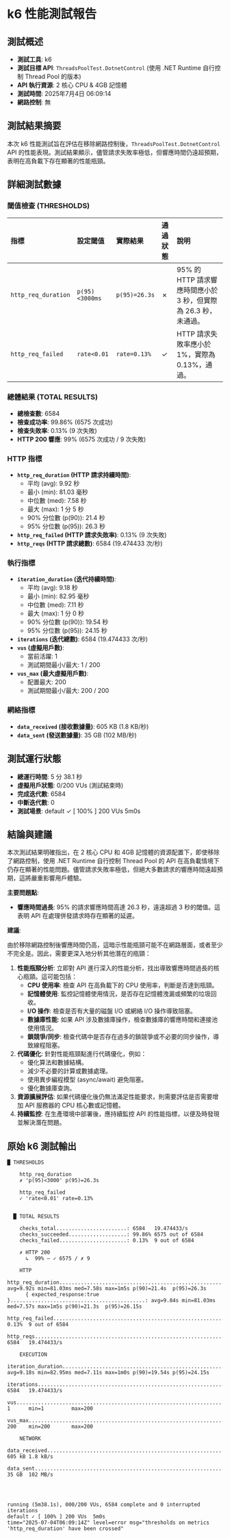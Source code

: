 # k6 性能測試報告

## 測試概述

*   **測試工具**: k6
*   **測試目標 API**: `ThreadsPoolTest.DotnetControl` (使用 .NET Runtime 自行控制 Thread Pool 的版本)
*   **API 執行資源**: 2 核心 CPU & 4GB 記憶體
*   **測試時間**: 2025年7月4日 06:09:14
*   **網路控制**: 無

## 測試結果摘要

本次 k6 性能測試旨在評估在移除網路控制後，`ThreadsPoolTest.DotnetControl` API 的性能表現。測試結果顯示，儘管請求失敗率極低，但響應時間仍遠超預期，表明在高負載下存在顯著的性能瓶頸。

## 詳細測試數據

### 閾值檢查 (THRESHOLDS)

| 指標              | 設定閾值      | 實際結果      | 通過狀態 | 說明                                     |
| :---------------- | :------------ | :------------ | :------- | :--------------------------------------- |
| `http_req_duration` | `p(95)<3000ms` | `p(95)=26.3s`  | ✗        | 95% 的 HTTP 請求響應時間應小於 3 秒，但實際為 26.3 秒，未通過。 |
| `http_req_failed`   | `rate<0.01`   | `rate=0.13%`  | ✓        | HTTP 請求失敗率應小於 1%，實際為 0.13%，通過。 |

### 總體結果 (TOTAL RESULTS)

*   **總檢查數**: 6584
*   **檢查成功率**: 99.86% (6575 次成功)
*   **檢查失敗率**: 0.13% (9 次失敗)
*   **HTTP 200 響應**: 99% (6575 次成功 / 9 次失敗)

### HTTP 指標

*   **`http_req_duration` (HTTP 請求持續時間)**:
    *   平均 (avg): 9.92 秒
    *   最小 (min): 81.03 毫秒
    *   中位數 (med): 7.58 秒
    *   最大 (max): 1 分 5 秒
    *   90% 分位數 (p(90)): 21.4 秒
    *   95% 分位數 (p(95)): 26.3 秒
*   **`http_req_failed` (HTTP 請求失敗率)**: 0.13% (9 次失敗)
*   **`http_reqs` (HTTP 請求總數)**: 6584 (19.474433 次/秒)

### 執行指標

*   **`iteration_duration` (迭代持續時間)**:
    *   平均 (avg): 9.18 秒
    *   最小 (min): 82.95 毫秒
    *   中位數 (med): 7.11 秒
    *   最大 (max): 1 分 0 秒
    *   90% 分位數 (p(90)): 19.54 秒
    *   95% 分位數 (p(95)): 24.15 秒
*   **`iterations` (迭代總數)**: 6584 (19.474433 次/秒)
*   **`vus` (虛擬用戶數)**:
    *   當前活躍: 1
    *   測試期間最小/最大: 1 / 200
*   **`vus_max` (最大虛擬用戶數)**:
    *   配置最大: 200
    *   測試期間最小/最大: 200 / 200

### 網絡指標

*   **`data_received` (接收數據量)**: 605 KB (1.8 KB/秒)
*   **`data_sent` (發送數據量)**: 35 GB (102 MB/秒)

## 測試運行狀態

*   **總運行時間**: 5 分 38.1 秒
*   **虛擬用戶狀態**: 0/200 VUs (測試結束時)
*   **完成迭代數**: 6584
*   **中斷迭代數**: 0
*   **測試場景**: default ✓ [ 100% ] 200 VUs 5m0s

## 結論與建議

本次測試結果明確指出，在 2 核心 CPU 和 4GB 記憶體的資源配置下，即使移除了網路控制，使用 .NET Runtime 自行控制 Thread Pool 的 API 在高負載情境下仍存在顯著的性能問題。儘管請求失敗率極低，但絕大多數請求的響應時間遠超預期，這將嚴重影響用戶體驗。

**主要問題點**:

*   **響應時間過長**: 95% 的請求響應時間高達 26.3 秒，遠遠超過 3 秒的閾值。這表明 API 在處理併發請求時存在顯著的延遲。

**建議**:

由於移除網路控制後響應時間仍高，這暗示性能瓶頸可能不在網路層面，或者至少不完全是。因此，需要更深入地分析其他潛在的瓶頸：

1.  **性能瓶頸分析**: 立即對 API 進行深入的性能分析，找出導致響應時間過長的核心瓶頸。這可能包括：
    *   **CPU 使用率**: 檢查 API 在高負載下的 CPU 使用率，判斷是否達到瓶頸。
    *   **記憶體使用**: 監控記憶體使用情況，是否存在記憶體洩漏或頻繁的垃圾回收。
    *   **I/O 操作**: 檢查是否有大量的磁盤 I/O 或網絡 I/O 操作導致阻塞。
    *   **數據庫性能**: 如果 API 涉及數據庫操作，檢查數據庫的響應時間和連接池使用情況。
    *   **鎖競爭/同步**: 檢查代碼中是否存在過多的鎖競爭或不必要的同步操作，導致線程阻塞。
2.  **代碼優化**: 針對性能瓶頸點進行代碼優化，例如：
    *   優化算法和數據結構。
    *   減少不必要的計算或數據處理。
    *   使用異步編程模型 (async/await) 避免阻塞。
    *   優化數據庫查詢。
3.  **資源擴展評估**: 如果代碼優化後仍無法滿足性能要求，則需要評估是否需要增加 API 服務器的 CPU 核心數或記憶體。
4.  **持續監控**: 在生產環境中部署後，應持續監控 API 的性能指標，以便及時發現並解決潛在問題。

## 原始 k6 測試輸出

```
█ THRESHOLDS

    http_req_duration
    ✗ 'p(95)<3000' p(95)=26.3s

    http_req_failed
    ✓ 'rate<0.01' rate=0.13%


  █ TOTAL RESULTS

    checks_total.......................: 6584   19.474433/s
    checks_succeeded...................: 99.86% 6575 out of 6584
    checks_failed......................: 0.13%  9 out of 6584

    ✗ HTTP 200
      ↳  99% — ✓ 6575 / ✗ 9

    HTTP
    http_req_duration.......................................................: avg=9.92s min=81.03ms med=7.58s max=1m5s p(90)=21.4s  p(95)=26.3s
      { expected_response:true }............................................: avg=9.84s min=81.03ms med=7.57s max=1m5s p(90)=21.3s  p(95)=26.15s
    http_req_failed.........................................................: 0.13%  9 out of 6584
    http_reqs...............................................................: 6584   19.474433/s

    EXECUTION
    iteration_duration......................................................: avg=9.18s min=82.95ms med=7.11s max=1m0s p(90)=19.54s p(95)=24.15s
    iterations..............................................................: 6584   19.474433/s
    vus.....................................................................: 1      min=1         max=200
    vus_max.................................................................: 200    min=200       max=200

    NETWORK
    data_received...........................................................: 605 kB 1.8 kB/s
    data_sent...............................................................: 35 GB  102 MB/s




running (5m38.1s), 000/200 VUs, 6584 complete and 0 interrupted iterations
default ✓ [ 100% ] 200 VUs  5m0s
time="2025-07-04T06:09:14Z" level=error msg="thresholds on metrics 'http_req_duration' have been crossed"
```